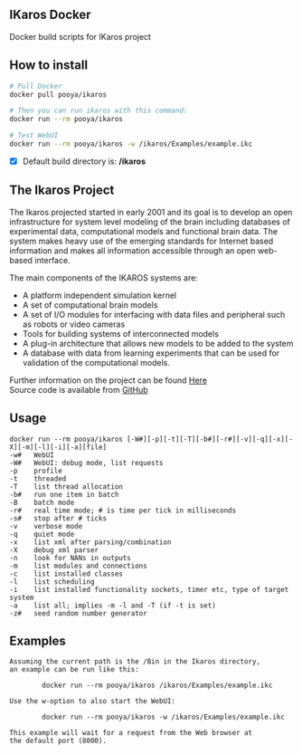 ## IKaros Docker
Docker build scripts for IKaros project

## How to install
```bash
# Pull Docker
docker pull pooya/ikaros

# Then you can run ikaros with this command:
docker run --rm pooya/ikaros

# Test WebUI
docker run --rm pooya/ikaros -w /ikaros/Examples/example.ikc
```
   
- [x] Default build directory is: **/ikaros**   
   

## The Ikaros Project

The Ikaros projected started in early 2001 and its goal is to develop an open infrastructure for system level modeling of the brain including databases of experimental data, computational models and functional brain data. The system makes heavy use of the emerging standards for Internet based information and makes all information accessible through an open web-based interface.

The main components of the IKAROS systems are:

-  A platform independent simulation kernel
-  A set of computational brain models
-  A set of I/O modules for interfacing with data files and peripheral such as robots or video cameras
-  Tools for building systems of interconnected models
-  A plug-in architecture that allows new models to be added to the system
-  A database with data from learning experiments that can be used for validation of the computational models.

Further information on the project can be found [Here](http://www.ikaros-project.org)   
Source code is available from [GitHub](http://github.com/ikaros-project/ikaros)   


## Usage
```
docker run --rm pooya/ikaros [-W#][-p][-t][-T][-b#][-r#][-v][-q][-x][-X][-m][-l][-i][-a][file]
-w#   WebUI
-W#   WebUI: debug mode, list requests
-p    profile
-t    threaded
-T    list thread allocation
-b#   run one item in batch
-B    batch mode
-r#   real time mode; # is time per tick in milliseconds
-s#   stop after # ticks
-v    verbose mode
-q    quiet mode
-x    list xml after parsing/combination
-X    debug xml parser
-n    look for NANs in outputs
-m    list modules and connections
-c    list installed classes
-l    list scheduling
-i    list installed functionality sockets, timer etc, type of target system
-a    list all; implies -m -l and -T (if -t is set)
-z#   seed random number generator
```

## Examples
```
Assuming the current path is the /Bin in the Ikaros directory,
an example can be run like this:

        docker run --rm pooya/ikaros /ikaros/Examples/example.ikc

Use the w-option to also start the WebUI:

        docker run --rm pooya/ikaros -w /ikaros/Examples/example.ikc

This example will wait for a request from the Web browser at
the default port (8000).
```
